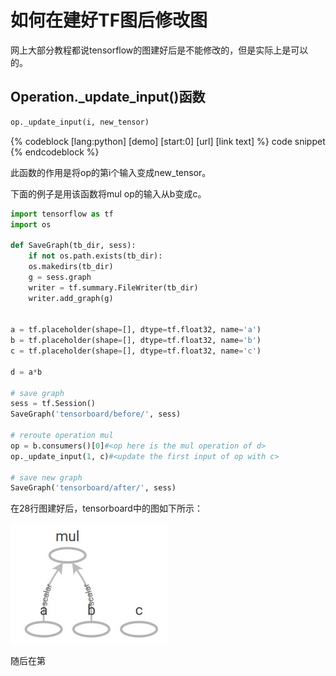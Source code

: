 # 如何在建好TF图后修改图

网上大部分教程都说tensorflow的图建好后是不能修改的，但是实际上是可以的。

## Operation._update_input()函数
```python
op._update_input(i, new_tensor)
```

{% codeblock [lang:python] [demo] [start:0] [url] [link text] %}
code snippet
{% endcodeblock %} 


此函数的作用是将op的第i个输入变成new_tensor。

下面的例子是用该函数将mul op的输入从b变成c。
```python
import tensorflow as tf
import os

def SaveGraph(tb_dir, sess):
    if not os.path.exists(tb_dir):
    os.makedirs(tb_dir)
    g = sess.graph
    writer = tf.summary.FileWriter(tb_dir)
    writer.add_graph(g)
  
    
a = tf.placeholder(shape=[], dtype=tf.float32, name='a')
b = tf.placeholder(shape=[], dtype=tf.float32, name='b')
c = tf.placeholder(shape=[], dtype=tf.float32, name='c')
  
d = a*b

# save graph
sess = tf.Session()
SaveGraph('tensorboard/before/', sess)

# reroute operation mul
op = b.consumers()[0]#<op here is the mul operation of d>
op._update_input(1, c)#<update the first input of op with c>

# save new graph
SaveGraph('tensorboard/after/', sess)
```

在28行图建好后，tensorboard中的图如下所示：

![reroute之前](https://github.com/xiaoke0515/xiaoke0515.github.io/blob/master/content/Tensorflow/1-figure_before.jpg)

随后在第